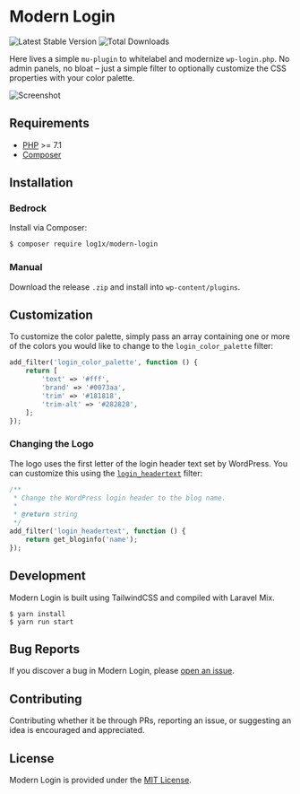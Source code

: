 # Modern Login

![Latest Stable Version](https://img.shields.io/packagist/v/log1x/modern-login?style=flat-square)
![Total Downloads](https://img.shields.io/packagist/dt/log1x/modern-login?style=flat-square)

Here lives a simple `mu-plugin` to whitelabel and modernize `wp-login.php`. No admin panels, no bloat – just a simple filter to optionally customize the CSS properties with your color palette.

![Screenshot](https://i.imgur.com/UIbCrSZ.png)

## Requirements

- [PHP](https://secure.php.net/manual/en/install.php) >= 7.1
- [Composer](https://getcomposer.org/download/)

## Installation

### Bedrock

Install via Composer:

```bash
$ composer require log1x/modern-login
```

### Manual

Download the release `.zip` and install into `wp-content/plugins`.

## Customization

To customize the color palette, simply pass an array containing one or more of the colors you would like to change to the `login_color_palette` filter:

```php
add_filter('login_color_palette', function () {
    return [
        'text' => '#fff',
        'brand' => '#0073aa',
        'trim' => '#181818',
        'trim-alt' => '#282828',
    ];
});
```

### Changing the Logo

The logo uses the first letter of the login header text set by WordPress. You can customize this using the [`login_headertext`](https://developer.wordpress.org/reference/hooks/login_headertext/) filter:

```php
/**
 * Change the WordPress login header to the blog name.
 *
 * @return string
 */
add_filter('login_headertext', function () {
    return get_bloginfo('name');
});
```

## Development

Modern Login is built using TailwindCSS and compiled with Laravel Mix.

```
$ yarn install
$ yarn run start
```

## Bug Reports

If you discover a bug in Modern Login, please [open an issue](https://github.com/log1x/modern-login/issues).

## Contributing

Contributing whether it be through PRs, reporting an issue, or suggesting an idea is encouraged and appreciated.

## License

Modern Login is provided under the [MIT License](https://github.com/log1x/modern-login/blob/master/LICENSE.md).
